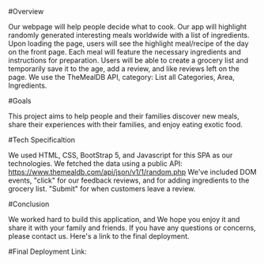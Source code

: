 #Overview

Our webpage will help people decide what to cook. Our app will highlight randomly generated interesting meals worldwide with a list of ingredients. Upon loading the page, users will see the highlight meal/recipe of the day on the front page. Each meal will feature the necessary ingredients and instructions for preparation. 
Users will be able to create a grocery list and temporarily save it to the age, add a review, and like reviews left on the page. 
We use the TheMealDB API, category: List all Categories, Area, Ingredients.

#Goals

This project aims to help people and their families discover new meals, share their experiences with their families, and enjoy eating exotic food.

#Tech Specificaltion 

We used HTML, CSS, BootStrap 5, and Javascript for this SPA as our technologies. 
We fetched the data using a public API: https://www.themealdb.com/api/json/v1/1/random.php
We've included DOM events, "click" for our feedback reviews, and for adding ingredients to the grocery list. "Submit" for when customers leave a review. 

#Conclusion

We worked hard to build this application, and We hope you enjoy it and share it with your family and friends. If you have any questions or concerns, please contact us. Here's a link to the final deployment.

#Final Deployment Link:
